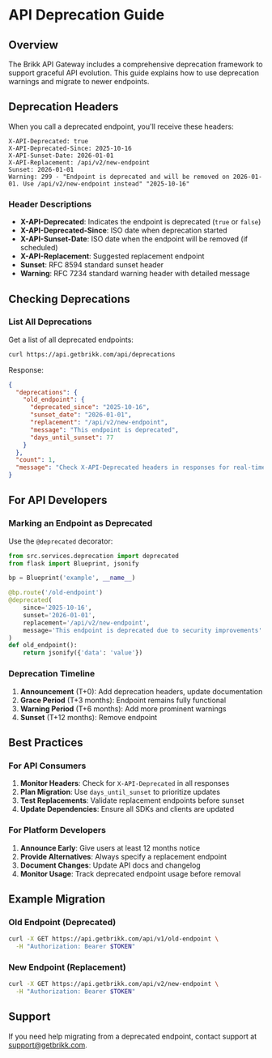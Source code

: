 # API Deprecation Guide

## Overview

The Brikk API Gateway includes a comprehensive deprecation framework to
support graceful API evolution. This guide explains how to use deprecation
warnings and migrate to newer endpoints.

## Deprecation Headers

When you call a deprecated endpoint, you'll receive these headers:

```http
X-API-Deprecated: true
X-API-Deprecated-Since: 2025-10-16
X-API-Sunset-Date: 2026-01-01
X-API-Replacement: /api/v2/new-endpoint
Sunset: 2026-01-01
Warning: 299 - "Endpoint is deprecated and will be removed on 2026-01-01. Use /api/v2/new-endpoint instead" "2025-10-16"
```

### Header Descriptions

- **X-API-Deprecated**: Indicates the endpoint is deprecated (`true` or `false`)
- **X-API-Deprecated-Since**: ISO date when deprecation started
- **X-API-Sunset-Date**: ISO date when the endpoint will be removed (if scheduled)
- **X-API-Replacement**: Suggested replacement endpoint
- **Sunset**: RFC 8594 standard sunset header
- **Warning**: RFC 7234 standard warning header with detailed message

## Checking Deprecations

### List All Deprecations

Get a list of all deprecated endpoints:

```bash
curl https://api.getbrikk.com/api/deprecations
```

Response:

```json
{
  "deprecations": {
    "old_endpoint": {
      "deprecated_since": "2025-10-16",
      "sunset_date": "2026-01-01",
      "replacement": "/api/v2/new-endpoint",
      "message": "This endpoint is deprecated",
      "days_until_sunset": 77
    }
  },
  "count": 1,
  "message": "Check X-API-Deprecated headers in responses for real-time warnings"
}
```

## For API Developers

### Marking an Endpoint as Deprecated

Use the `@deprecated` decorator:

```python
from src.services.deprecation import deprecated
from flask import Blueprint, jsonify

bp = Blueprint('example', __name__)

@bp.route('/old-endpoint')
@deprecated(
    since='2025-10-16',
    sunset='2026-01-01',
    replacement='/api/v2/new-endpoint',
    message='This endpoint is deprecated due to security improvements'
)
def old_endpoint():
    return jsonify({'data': 'value'})
```

### Deprecation Timeline

1. **Announcement** (T+0): Add deprecation headers, update documentation
2. **Grace Period** (T+3 months): Endpoint remains fully functional
3. **Warning Period** (T+6 months): Add more prominent warnings
4. **Sunset** (T+12 months): Remove endpoint

## Best Practices

### For API Consumers

1. **Monitor Headers**: Check for `X-API-Deprecated` in all responses
2. **Plan Migration**: Use `days_until_sunset` to prioritize updates
3. **Test Replacements**: Validate replacement endpoints before sunset
4. **Update Dependencies**: Ensure all SDKs and clients are updated

### For Platform Developers

1. **Announce Early**: Give users at least 12 months notice
2. **Provide Alternatives**: Always specify a replacement endpoint
3. **Document Changes**: Update API docs and changelog
4. **Monitor Usage**: Track deprecated endpoint usage before removal

## Example Migration

### Old Endpoint (Deprecated)

```bash
curl -X GET https://api.getbrikk.com/api/v1/old-endpoint \
  -H "Authorization: Bearer $TOKEN"
```

### New Endpoint (Replacement)

```bash
curl -X GET https://api.getbrikk.com/api/v2/new-endpoint \
  -H "Authorization: Bearer $TOKEN"
```

## Support

If you need help migrating from a deprecated endpoint, contact support at
<support@getbrikk.com>.